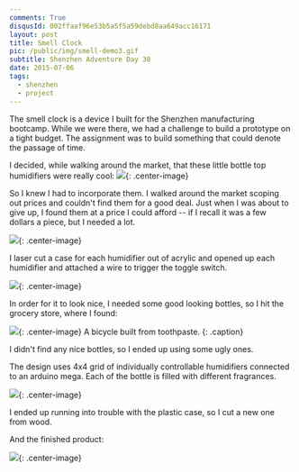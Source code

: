 ```yaml
---
comments: True
disqusId: 002ffaaf96e53b5a5f5a59debd8aa649acc16171 
layout: post
title: Smell Clock
pic: /public/img/smell-demo3.gif
subtitle: Shenzhen Adventure Day 30
date: 2015-07-06
tags:
  - shenzhen
  - project
---
```





The smell clock is a device I built for the Shenzhen manufacturing bootcamp. While we were there,
we had a challenge to build a prototype on a tight budget. The assignment was to build something
that could denote the passage of time.

I decided, while walking around the market, that these little bottle top humidifiers were really cool:
![](https://www.dropbox.com/s/js3k86kf9574e89/IMG_0293.JPG?raw=1){: .center-image}


So I knew I had to incorporate them. I walked around the market scoping out
prices and couldn't find them for a good deal.  Just when I was about to give
up, I found them at a price I could afford -- if I recall it was a few dollars
a piece, but I needed a lot.

![](https://www.dropbox.com/s/gtpkrgtlxk4hjtg/IMG_0294.JPG?raw=1){: .center-image}


I laser cut a case for each humidifier out of acrylic and opened up each humidifier and attached a wire
to trigger the toggle switch.

![](https://www.dropbox.com/s/3y5zyd1433yddp2/IMG_0296.JPG?raw=1){: .center-image}

In order for it to look nice, I needed some good looking bottles, so I hit the grocery store, where I found:

![](https://www.dropbox.com/s/xm58idnqu2o6de1/IMG_0915.JPG?raw=1){: .center-image}
A bicycle built from toothpaste.
{: .caption}

I didn't find any nice bottles, so I ended up using some ugly ones.


The design uses 4x4 grid of individually controllable humidifiers connected to an arduino mega. Each of the bottle is filled with different fragrances.

![](https://www.dropbox.com/s/dbhpdkn5x00uyrc/IMG_0916.JPG?raw=1){: .center-image}

I ended up running into trouble with the plastic case, so I cut a new one from wood.

And the finished product:

![](https://www.dropbox.com/s/x2p6e8yox5xcmzm/smell-demo-large2.gif?raw=1){: .center-image}
